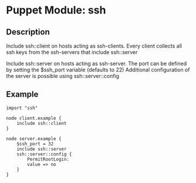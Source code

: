 Puppet Module: ssh
==========================

Description
-----------

Include ssh::client on hosts acting as ssh-clients.
Every client collects all ssh keys from the ssh-servers that include ssh::server

Include ssh::server on hosts acting as ssh-server.
The port can be defined by setting the $ssh_port variable (defaults to 22)
Additional configuration of the server is possible using ssh::server::config

Example
-------

	import "ssh"
    
    node client.example {
    	include ssh::client
    }
	
    node server.example {
    	$ssh_port = 32
    	include ssh::server
    	ssh::server::config {
    		PermitRootLogin:
    		value => no
    	}
    }

